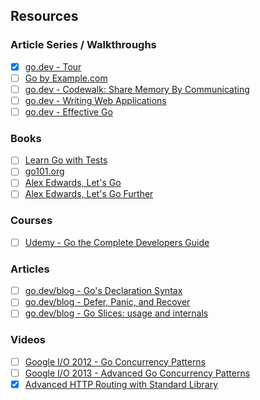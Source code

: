 ## Resources

### Article Series / Walkthroughs

  - [x] [go.dev - Tour](https://go.dev/tour/welcome)
  - [ ] [Go by Example.com](https://gobyexample.com)
  - [ ] [go.dev - Codewalk: Share Memory By Communicating](https://go.dev/doc/codewalk/sharemem/)
  - [ ] [go.dev - Writing Web Applications](https://go.dev/doc/articles/wiki/)
  - [ ] [go.dev - Effective Go](https://go.dev/doc/effective_go)

### Books

  - [ ] [Learn Go with Tests](https://quii.gitbook.io/learn-go-with-tests)
  - [ ] [go101.org](https://go101.org)
  - [ ] [Alex Edwards, Let's Go](https://lets-go.alexedwards.net)
  - [ ] [Alex Edwards, Let's Go Further](https://lets-go-further.alexedwards.net)

### Courses

  - [ ] [Udemy - Go the Complete Developers Guide](https://www.udemy.com/course/go-the-complete-developers-guide/)

### Articles

  - [ ] [go.dev/blog - Go's Declaration Syntax](https://go.dev/blog/declaration-syntax)
  - [ ] [go.dev/blog - Defer, Panic, and Recover](https://go.dev/blog/defer-panic-and-recover)
  - [ ] [go.dev/blog - Go Slices: usage and internals](https://go.dev/blog/slices-intro)

### Videos

  - [ ] [Google I/O 2012 - Go Concurrency Patterns](https://www.youtube.com/watch?v=f6kdp27TYZs)
  - [ ] [Google I/O 2013 - Advanced Go Concurrency Patterns](https://www.youtube.com/watch?v=QDDwwePbDtw)
  - [x] [Advanced HTTP Routing with Standard Library](https://www.youtube.com/watch?v=H7tbjKFSg58)

